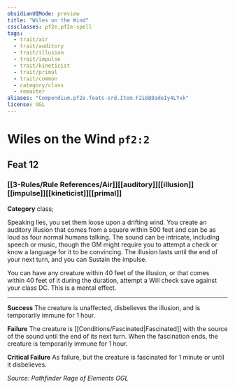 ```yaml
---
obsidianUIMode: preview
title: "Wiles on the Wind"
cssclasses: pf2e,pf2e-spell
tags:
  - trait/air
  - trait/auditory
  - trait/illusion
  - trait/impulse
  - trait/kineticist
  - trait/primal
  - trait/common
  - category/class
  - remaster
aliases: "Compendium.pf2e.feats-srd.Item.F2i6B8adeIy4LYxk"
license: OGL
---
```

# Wiles on the Wind `pf2:2`
## Feat 12
### [[3-Rules/Rule References/Air]][[auditory]][[illusion]][[impulse]][[kineticist]][[primal]]

**Category** class; 




Speaking lies, you set them loose upon a drifting wind. You create an auditory illusion that comes from a square within 500 feet and can be as loud as four normal humans talking. The sound can be intricate, including speech or music, though the GM might require you to attempt a check or know a language for it to be convincing. The illusion lasts until the end of your next turn, and you can Sustain the impulse.

You can have any creature within 40 feet of the illusion, or that comes within 40 feet of it during the duration, attempt a Will check save against your class DC. This is a mental effect.

* * *

**Success** The creature is unaffected, disbelieves the illusion, and is temporarily immune for 1 hour.

**Failure** The creature is [[Conditions/Fascinated|Fascinated]] with the source of the sound until the end of its next turn. When the fascination ends, the creature is temporarily immune for 1 hour.

**Critical Failure** As failure, but the creature is fascinated for 1 minute or until it disbelieves.

*Source: Pathfinder Rage of Elements*
*OGL*